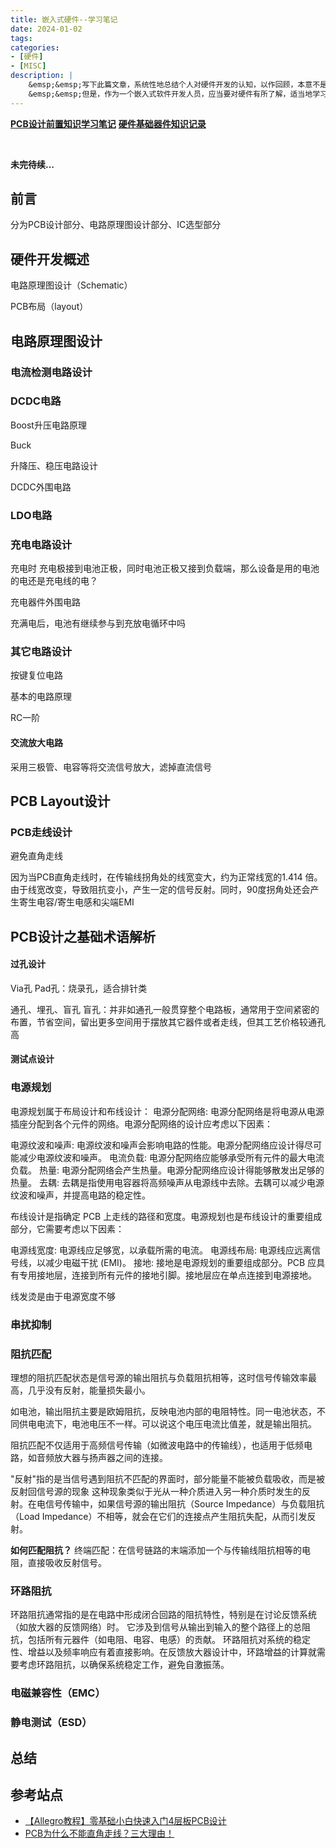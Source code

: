 ```yaml
---
title: 嵌入式硬件--学习笔记
date: 2024-01-02
tags:
categories:
- [硬件]
- [MISC]
description: |
    &emsp;&emsp;写下此篇文章，系统性地总结个人对硬件开发的认知，以作回顾，本意不是为了深入硬件开发，因为每个细分领域的差异都是巨大的，而人的精力是有限的。<br>
    &emsp;&emsp;但是，作为一个嵌入式软件开发人员，应当要对硬件有所了解，适当地学习认识硬件，相信对嵌入式开发本业也能起到一定的反哺作用。
---
```



[**PCB设计前置知识学习笔记**](/2024/01/01/PCB设计前置知识笔记)
[**硬件基础器件知识记录**](/2024/01/01/硬件基础器件知识简述)

<br>

**未完待续...**


## 前言

分为PCB设计部分、电路原理图设计部分、IC选型部分

## 硬件开发概述

电路原理图设计（Schematic）

PCB布局（layout）

## 电路原理图设计

### 电流检测电路设计


###  DCDC电路

Boost升压电路原理

Buck

升降压、稳压电路设计

DCDC外围电路

### LDO电路

### 充电电路设计

充电时 充电极接到电池正极，同时电池正极又接到负载端，那么设备是用的电池的电还是充电线的电？

充电器件外围电路

充满电后，电池有继续参与到充放电循环中吗


### 其它电路设计

按键复位电路

基本的电路原理

RC一阶

#### 交流放大电路

采用三极管、电容等将交流信号放大，滤掉直流信号

## PCB Layout设计

### PCB走线设计

避免直角走线

因为当PCB直角走线时，在传输线拐角处的线宽变大，约为正常线宽的1.414 倍。由于线宽改变，导致阻抗变小，产生一定的信号反射。同时，90度拐角处还会产生寄生电容/寄生电感和尖端EMI

## PCB设计之基础术语解析

#### 过孔设计

Via孔
Pad孔：烧录孔，适合排针类

通孔、埋孔、盲孔
盲孔：并非如通孔一般贯穿整个电路板，通常用于空间紧密的布置，节省空间，留出更多空间用于摆放其它器件或者走线，但其工艺价格较通孔高


#### 测试点设计


### 电源规划

电源规划属于布局设计和布线设计：
电源分配网络: 电源分配网络是将电源从电源插座分配到各个元件的网络。电源分配网络的设计应考虑以下因素：

电源纹波和噪声: 电源纹波和噪声会影响电路的性能。电源分配网络应设计得尽可能减少电源纹波和噪声。
电流负载: 电源分配网络应能够承受所有元件的最大电流负载。
热量: 电源分配网络会产生热量。电源分配网络应设计得能够散发出足够的热量。
去耦: 去耦是指使用电容器将高频噪声从电源线中去除。去耦可以减少电源纹波和噪声，并提高电路的稳定性。

布线设计是指确定 PCB 上走线的路径和宽度。电源规划也是布线设计的重要组成部分，它需要考虑以下因素：

电源线宽度: 电源线应足够宽，以承载所需的电流。
电源线布局: 电源线应远离信号线，以减少电磁干扰 (EMI)。
接地: 接地是电源规划的重要组成部分。PCB 应具有专用接地层，连接到所有元件的接地引脚。接地层应在单点连接到电源接地。

线发烫是由于电源宽度不够

### 串扰抑制

### 阻抗匹配

理想的阻抗匹配状态是信号源的输出阻抗与负载阻抗相等，这时信号传输效率最高，几乎没有反射，能量损失最小。

如电池，输出阻抗主要是欧姆阻抗，反映电池内部的电阻特性。同一电池状态，不同供电电流下，电池电压不一样。可以说这个电压电流比值差，就是输出阻抗。

阻抗匹配不仅适用于高频信号传输（如微波电路中的传输线），也适用于低频电路，如音频放大器与扬声器之间的连接。


"反射"指的是当信号遇到阻抗不匹配的界面时，部分能量不能被负载吸收，而是被反射回信号源的现象
这种现象类似于光从一种介质进入另一种介质时发生的反射。在电信号传输中，如果信号源的输出阻抗（Source Impedance）与负载阻抗（Load Impedance）不相等，就会在它们的连接点产生阻抗失配，从而引发反射。

**如何匹配阻抗？**
终端匹配：在信号链路的末端添加一个与传输线阻抗相等的电阻，直接吸收反射信号。



### 环路阻抗

环路阻抗通常指的是在电路中形成闭合回路的阻抗特性，特别是在讨论反馈系统（如放大器的反馈网络）时。
它涉及到信号从输出到输入的整个路径上的总阻抗，包括所有元器件（如电阻、电容、电感）的贡献。
环路阻抗对系统的稳定性、增益以及频率响应有着直接影响。在反馈放大器设计中，环路增益的计算就需要考虑环路阻抗，以确保系统稳定工作，避免自激振荡。


### 电磁兼容性（EMC）

### 静电测试（ESD）


## 总结


## 参考站点


- [【Allegro教程】零基础小白快速入门4层板PCB设计](https://www.bilibili.com/video/BV1d4411R74r/?spm_id_from=333.337.search-card.all.click&vd_source=82e85569f7427ac31cbd67ec7206aa00)
- [PCB为什么不能直角走线？三大理由！](https://mp.weixin.qq.com/s/YeJILgNylGv386t_LCj2zA)

